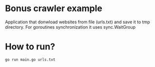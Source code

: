 # Bonus crawler example 

Application that donwload websites from file (urls.txt) and save it to tmp directory. 
For goroutines synchronization it uses sync.WaitGroup

# How to run?
```
go run main.go urls.txt
```
